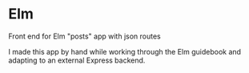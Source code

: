 # Elm
Front end for Elm "posts" app with json routes


I made this app by hand while working through the Elm guidebook and adapting to an external Express backend.
